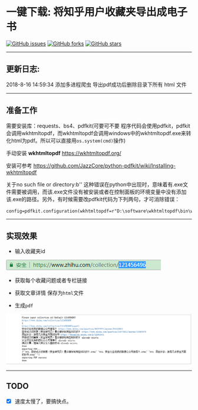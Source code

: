 # 一键下载: 将知乎用户收藏夹导出成电子书

[![GitHub issues](https://img.shields.io/github/issues/ronething/ZhiHuCollectionToPDF.svg)](https://github.com/ronething/ZhiHuCollectionToPDF/issues)
[![GitHub forks](https://img.shields.io/github/forks/ronething/ZhiHuCollectionToPDF.svg)](https://github.com/ronething/ZhiHuCollectionToPDF/network)
[![GitHub stars](https://img.shields.io/github/stars/ronething/ZhiHuCollectionToPDF.svg)](https://github.com/ronething/ZhiHuCollectionToPDF/stargazers)

---

## 更新日志:

2018-8-16 14:59:34 添加多进程爬虫 导出pdf成功后删除目录下所有 html 文件

---

## 准备工作

需要安装库：requests、bs4、pdfkit(可要可不要 程序代码会使用pdfkit，pdfkit会调用wkhtmltopdf，而wkhtmltopdf会调用windows中的wkhtmltopdf.exe来转化html为pdf。所以可以直接用`os.system(cmd)`操作)

手动安装 **wkhtmltopdf**  https://wkhtmltopdf.org/

安装可参考 https://github.com/JazzCore/python-pdfkit/wiki/Installing-wkhtmltopdf

关于no such file or directory:b'' 这种错误在python中出现时，意味着有.exe文件需要被调用，而该.exe文件没有被安装或者在控制面板的环境变量中没有添加该.exe的路径。另外，有时候需要改pdfkit代码为下列两句，才可消除错误：

```
config=pdfkit.configuration(wkhtmltopdf=r"D:\software\wkhtmltopdf\bin\wkhtmltopdf.exe")
```

---

## 实现效果

- 输入收藏夹id

![](./img/ecb0a9c3gy1fuaiwj8gwdj20bo00sweb.jpg)

- 获取每个收藏问题或者专栏链接

- 获取文章详情 保存为`html`文件

- 生成`pdf`

![](./img/ecb0a9c3gy1fuaitzzamzj20us08ajrj.jpg)

---

## TODO

* [x] 速度太慢了，要搞快点。

